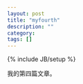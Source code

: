 ```yaml
---
layout: post
title: "myfourth"
description: ""
category: 
tags: []
---
```

{% include JB/setup %}


我的第四篇文章。

